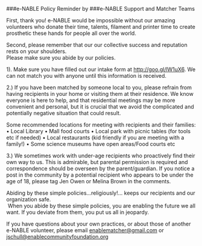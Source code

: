###e-NABLE Policy Reminder by
###e-NABLE Support and Matcher Teams

First, thank you!  e-NABLE would be impossible without our amazing volunteers who donate their time, talents, filament and printer time to create prosthetic  these hands for people all over the world.

Second, please remember that our our collective success and reputation rests on your shoulders.  
Please make sure you abide by our policies.

1).  Make sure you have filled out our intake form at http://goo.gl/lW1uX6.  We can not match you with anyone until this information is received. 

2.)  If you have been matched by someone local to you, please refrain from having recipients in your home or visiting them at their residence. We know everyone is here to help, and that residential meetings may be more convenient and personal, but it is crucial that we avoid the complicated and potentially negative situation that could result. 

Some recommended locations for meeting with recipients and their families:
• Local Library
• Mall food courts
• Local park with picnic tables (for tools etc if needed)
• Local restaurants (kid friendly if you are meeting with a family!)
• Some science museums have open areas/Food courts etc

3.)  We sometimes work with under-age recipients who proactively find their own way to us.  This is admirable, but parental permission is required and correspondence should be overseen by the parent/guardian. If you notice a post in the community by a potential recipient who appears to be under the age of 18, please tag Jen Owen or Melina Brown in the comments.  

Abiding by these simple policies...religiously!... keeps our recipients and our organization safe.  
 When you abide by these simple policies, you are enabling the future we all want.
If you deviate from them, you put us all in jeopardy.

If you have questions about your own practices, or about those of another e-NABLE volunteer, please email enablematcher@gmail.com or jschull@enablecommunityfoundation.org 

